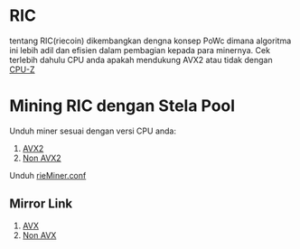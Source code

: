 # RIC
tentang RIC(riecoin) dikembangkan dengna konsep PoWc dimana algoritma ini lebih adil dan efisien dalam pembagian kepada para minernya.
Cek terlebih dahulu CPU anda apakah mendukung AVX2 atau tidak dengan [CPU-Z](https://www.cpuid.com/downloads/cpu-z/cpu-z_2.12-en.zip)

# Mining RIC dengan Stela Pool
Unduh miner sesuai dengan versi CPU anda:
1. [AVX2](https://riecoin.xyz/rieMiner/Download/Win64AVX2)
2. [Non AVX2](https://riecoin.xyz/rieMiner/Download/Win64)

Unduh [rieMiner.conf](./rieMiner.conf)

## Mirror Link

1. [AVX](./rieMiner0.93a3Win64.exe)
2. [Non AVX](./rieMiner0.93a3Win64AVX2.exe)
